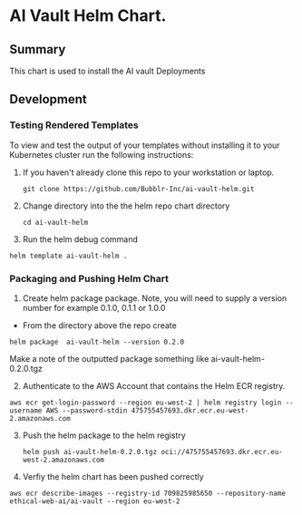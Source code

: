 # AI Vault Helm Chart.
## Summary
This chart is used to install the AI vault Deployments

## Development
### Testing Rendered Templates

To view and test the output of your templates without installing it to your Kubernetes cluster run the following instructions:

1. If you haven't already clone this repo to your workstation or laptop.
   ```
   git clone https://github.com/Bubblr-Inc/ai-vault-helm.git
   ```
2. Change directory into the the helm repo chart directory
   ```
   cd ai-vault-helm
   ```
3. Run the helm debug command
```
helm template ai-vault-helm .
```

### Packaging and Pushing Helm Chart
1. Create helm package package.
   Note, you will need to supply a version number for example 0.1.0, 0.1.1 or 1.0.0
-  From the directory above the repo create 
```
helm package  ai-vault-helm --version 0.2.0
```
Make a note of the outputted package something like ai-vault-helm-0.2.0.tgz

2. Authenticate to the AWS Account that contains the Helm ECR registry.

```
aws ecr get-login-password --region eu-west-2 | helm registry login --username AWS --password-stdin 475755457693.dkr.ecr.eu-west-2.amazonaws.com
```

3. Push the helm package to the helm registry
   ```
   helm push ai-vault-helm-0.2.0.tgz oci://475755457693.dkr.ecr.eu-west-2.amazonaws.com
   ```

5. Verfiy the helm chart has been pushed correctly
```
aws ecr describe-images --registry-id 709825985650 --repository-name ethical-web-ai/ai-vault --region eu-west-2
```
